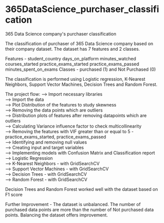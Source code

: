 # 365DataScience_purchaser_classification
365 Data Science company's purchaser classification

The classification of purchaser of 365 Data Science company based on their company dataset. The dataset has 7 features and 2 classes.

Features - student_country	days_on_platform	minutes_watched	courses_started	practice_exams_started	practice_exams_passed	minutes_spent_on_exams
Classes - purchased (1) and Not Purchased (0)

The classification is performed using Logistic regression, K-Nearest Neighbors, Support Vector Machines, Decision Trees and Random Forest.

The project flow:
--> Import necessary libraries  
--> Import the data  
--> Plot Distribution of the features to study skewness  
--> Removing the data points which are outliers  
--> Distribution plots of features after removing datapoints which are outliers  
--> Calculating Variance influence factor to check multicollinearity  
--> Removing the features with VIF greater than or equal to 5 - practice_exams_started, practice_exams_passed  
--> Identifying and removing null values  
--> Creating input and target variables  
--> Implementing models with Confusion Matrix and Classification report  
--> Logistic Regression   
--> K-Nearest Neighbors - with GridSearchCV  
--> Support Vector Machines - with GridSearchCV  
--> Decision Trees - with GridSearchCV  
--> Random Forest - with GridSearchCV  

Decision Trees and Random Forest worked well with the dataset based on F1 score 

Further Improvement - The dataset is unbalanced. The number of purchased data points are more than the number of Not purchased data points. Balancing the dataset offers improvement.
